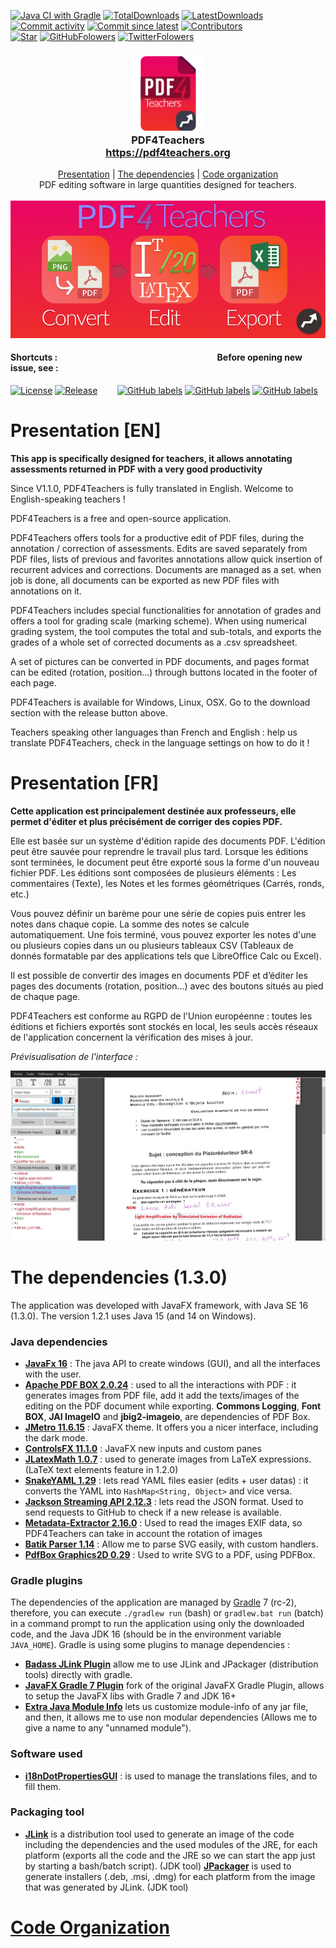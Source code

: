 [![Java CI with Gradle](https://github.com/clementgre/PDF4Teachers/workflows/build/badge.svg)](https://github.com/clementgre/PDF4Teachers/actions?query=workflow%3Abuild)
[![TotalDownloads](https://img.shields.io/github/downloads/clementgre/PDF4Teachers/total)](https://github.com/clementgre/PDF4Teachers/releases/latest)
[![LatestDownloads](https://img.shields.io/github/downloads/clementgre/PDF4Teachers/latest/total)](https://github.com/clementgre/PDF4Teachers/releases/latest)
[![Commit activity](https://img.shields.io/github/commit-activity/m/clementgre/pdf4teachers)](https://github.com/ClementGre/PDF4Teachers/commits/master)
[![Commit since latest](https://img.shields.io/github/commits-since/clementgre/pdf4teachers/latest)](https://github.com/ClementGre/PDF4Teachers/commits/master)
[![Contributors](https://img.shields.io/github/contributors/clementgre/pdf4teachers)](https://github.com/ClementGre/PDF4Teachers/graphs/contributors)
<br/>
[![Star](https://img.shields.io/github/stars/clementgre/PDF4Teachers?label=Star%20PDF4Teachers&style=social)](https://github.com/clementgre/PDF4Teachers)
[![GitHubFolowers](https://img.shields.io/github/followers/clementgre?label=Follow%20Clément%20Grennerat&style=social)](https://github.com/clementgre)
[![TwitterFolowers](https://img.shields.io/twitter/follow/Pdf4Teachers?style=social)](https://twitter.com/Pdf4Teachers)


<h3 align="center">
  <img src="https://raw.githubusercontent.com/ClementGre/PDF4Teachers/master/src/main/resources/logo.png" alt="Logo" width="120" height="120"><br>
  PDF4Teachers<br>
  <a href="https://pdf4teachers.org">https://pdf4teachers.org</a>
</h3>
<p align="center">
  <a href="#presentation-en">Presentation</a> | <a href="#the-dependencies-130">The dependencies</a> | <a href="https://github.com/ClementGre/PDF4Teachers/tree/master/src/main/java/fr/clementgre/pdf4teachers">Code organization</a><br/>
  PDF editing software in large quantities designed for teachers.<br/><br/>
  <img src="https://raw.githubusercontent.com/ClementGre/PDF4Teachers/master/images/banner-flat.png" alt="Logo" width="690"/><br/>
</p>

#### Shortcuts : &nbsp;&nbsp;&nbsp;&nbsp;&nbsp;&nbsp;&nbsp;&nbsp;&nbsp;&nbsp;&nbsp;&nbsp;&nbsp;&nbsp;&nbsp;&nbsp;&nbsp;&nbsp;&nbsp;&nbsp;&nbsp;&nbsp;&nbsp;&nbsp;&nbsp;&nbsp;&nbsp;&nbsp;&nbsp;&nbsp;&nbsp;&nbsp;&nbsp;&nbsp;&nbsp;&nbsp;&nbsp;&nbsp;&nbsp;&nbsp;&nbsp; &nbsp;&nbsp;&nbsp;&nbsp;&nbsp;&nbsp;&nbsp;&nbsp;&nbsp;&nbsp;&nbsp;&nbsp;&nbsp;&nbsp;&nbsp;&nbsp;&nbsp;&nbsp;&nbsp;&nbsp;&nbsp;&nbsp;&nbsp;&nbsp;&nbsp;&nbsp;&nbsp;&nbsp;&nbsp;&nbsp;&nbsp;&nbsp;&nbsp; Before opening new issue, see :

[![License](https://img.shields.io/badge/Licence-Apache%20Licence%202.0-red?label=Read%20license)](LICENSE)
[![Release](https://img.shields.io/github/v/release/clementgre/PDF4Teachers?label=Download%20version)](https://github.com/clementgre/PDF4Teachers/releases/latest)
&nbsp;&nbsp;&nbsp;&nbsp;&nbsp;&nbsp;
[![GitHub labels](https://img.shields.io/github/issues/clementgre/PDF4Teachers/bug?color=d73a4a)](https://github.com/clementgre/PDF4Teachers/issues?q=is%3Aissue+milestone%3A%22Release+1.2.1%22+-label%3A%22user+Issue%22+-label%3Aduplicate+-label%3Adocumentation+-label%3Aenhancement+-label%3A%22good+first+issue%22+-label%3A%22help+wanted%22+-label%3Aquestion) 
[![GitHub labels](https://img.shields.io/github/issues/clementgre/PDF4Teachers/user%20issue?label=user%20issues&color=36ba1b)](https://github.com/clementgre/PDF4Teachers/issues?q=is%3Aissue+label%3A%22user+issue%22+)
[![GitHub labels](https://img.shields.io/github/issues/clementgre/PDF4Teachers/enhancement?color=a2eeef)](https://github.com/clementgre/PDF4Teachers/issues?q=is%3Aissue+milestone%3A%22Release+1.2.1%22+label%3A%22enhancement%22+)

# Presentation [EN]

**This app is specifically designed for teachers, it allows annotating assessments returned in PDF with a very good productivity**

Since V1.1.0, PDF4Teachers is fully translated in English. Welcome to English-speaking teachers !

PDF4Teachers is a free and open-source application.

PDF4Teachers offers tools for a productive edit of PDF files, during the annotation / correction of assessments. Edits are saved separately from PDF files, lists of previous and favorites annotations allow quick insertion of recurrent advices and corrections. Documents are managed as a set. when job is done, all documents can be exported as new PDF files with annotations on it.

PDF4Teachers includes special functionalities for annotation of grades and offers a tool for grading scale (marking scheme). When using numerical grading system, the tool computes the total and sub-totals, and exports the grades of a whole set of corrected documents as a .csv spreadsheet.

A set of pictures can be converted in PDF documents, and pages format can be edited (rotation, position…) through buttons located in the footer of each page.

PDF4Teachers is available for Windows, Linux, OSX. Go to the download section with the release button above.

Teachers speaking other languages than French and English : help us translate PDF4Teachers, check in the language settings on how to do it !

# Presentation [FR]

**Cette application est principalement destinée aux professeurs, elle permet d'éditer et plus précisément de corriger des copies PDF.**

Elle est basée sur un système d'édition rapide des documents PDF. L'édition peut être sauvée pour reprendre le travail plus tard. Lorsque les éditions sont terminées, le document peut être exporté sous la forme d'un nouveau fichier PDF.
Les éditions sont composées de plusieurs éléments : Les commentaires (Texte), les Notes et les formes géométriques (Carrés, ronds, etc.)

Vous pouvez définir un barème pour une série de copies puis entrer les notes dans chaque copie. La somme des notes se calcule automatiquement. Une fois terminé, vous pouvez exporter les notes d'une ou plusieurs copies dans un ou plusieurs tableaux CSV (Tableaux de donnés formatable par des applications tels que LibreOffice Calc ou Excel).

Il est possible de convertir des images en documents PDF et d’éditer les pages des documents (rotation, position...) avec des boutons situés au pied de chaque page.

PDF4Teachers est conforme au RGPD de l'Union européenne : toutes les éditions et fichiers exportés sont stockés en local, les seuls accès réseaux de l'application concernent la vérification des mises à jour.

*Prévisualisation de l'interface :*

![Preview](https://raw.githubusercontent.com/clementgre/PDF4Teachers/master/images/preview.png)

# The dependencies (1.3.0)
The application was developed with JavaFX framework, with Java SE 16 (1.3.0). The version 1.2.1 uses Java 15 (and 14 on Windows).

### Java dependencies
- **[JavaFx 16](https://openjfx.io/)** : The java API to create windows (GUI), and all the interfaces with the user.
- **[Apache PDF BOX 2.0.24](https://pdfbox.apache.org/)** : used to all the interactions with PDF : it generates images from PDF file, add it add the texts/images of the editing on the PDF document while exporting. **Commons Logging**, **Font BOX**, **JAI ImageIO** and **jbig2-imageio**, are dependencies of PDF Box.
- **[JMetro 11.6.15](https://pixelduke.com/java-javafx-theme-jmetro/)** : JavaFX theme. It offers you a nicer interface, including the dark mode.
- **[ControlsFX 11.1.0](https://controlsfx.github.io/)** : JavaFX new inputs and custom panes
- **[JLatexMath 1.0.7](https://github.com/opencollab/jlatexmath)** : used to generate images from LaTeX expressions. (LaTeX text elements feature in 1.2.0)
- **[SnakeYAML 1.29](https://bitbucket.org/asomov/snakeyaml/src/master/)** : lets read YAML files easier (edits + user datas) : it converts the YAML into ``HashMap<String, Object>`` and vice versa.
- **[Jackson Streaming API 2.12.3](https://github.com/FasterXML/jackson-core)** : lets read the JSON format. Used to send requests to GitHub to check if a new release is available.
- **[Metadata-Extractor 2.16.0](https://drewnoakes.com/code/exif/)** : Used to read the images EXIF data, so PDF4Teachers can take in account the rotation of images
- **[Batik Parser 1.14](https://xmlgraphics.apache.org/batik/using/parsers.html)** : Allow me to parse SVG easily, with custom handlers.
- **[PdfBox Graphics2D 0.29](https://github.com/rototor/pdfbox-graphics2d)** : Used to write SVG to a PDF, using PDFBox.


### Gradle plugins
The dependencies of the application are managed by [Gradle](https://gradle.org/) 7 (rc-2), therefore, you can execute ``./gradlew run`` (bash) or ``gradlew.bat run`` (batch) in a command prompt to run the application using only the downloaded code, and the Java JDK 16 (should be in the environment variable ``JAVA_HOME``). Gradle is using some plugins to manage dependencies :

- **[Badass JLink Plugin](https://github.com/beryx/badass-jlink-plugin/)** allow me to use JLink and JPackager (distribution tools) directly with gradle.
- **[JavaFX Gradle 7 Plugin](https://github.com/xzel23/javafx-gradle-plugin)** fork of the original JavaFX Gradle Plugin, allows to setup the JavaFX libs with Gradle 7 and JDK 16+
- **[Extra Java Module Info](https://github.com/jjohannes/extra-java-module-info)** lets us customize module-info of any jar file, and then, it allows me to use non modular dependencies (Allows me to give a name to any "unnamed module").

### Software used
- **[i18nDotPropertiesGUI](https://github.com/ClementGre/i18nDotPropertiesGUI)** : is used to manage the translations files, and to fill them.

### Packaging tool
- **[JLink](https://docs.oracle.com/javase/9/tools/jlink.htm#JSWOR-GUID-CECAC52B-CFEE-46CB-8166-F17A8E9280E9)** is a distribution tool used to generate an image of the code including the dependencies and the used modules of the JRE, for each platform (exports all the code and the JRE so we can start the app just by starting a bash/batch script). (JDK tool)
**[JPackager](https://docs.oracle.com/javase/9/tools/javapackager.htm#JSWOR719)** is used to generate installers (.deb, .msi, .dmg) for each platform from the image that was generated by JLink. (JDK tool)

# [Code Organization](https://github.com/ClementGre/PDF4Teachers/tree/master/src/main/java/fr/clementgre/pdf4teachers)


